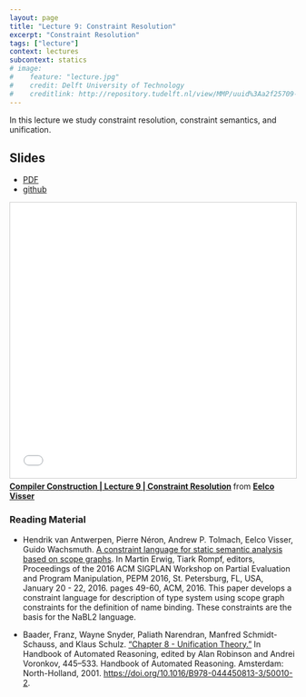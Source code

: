 ```yaml
---
layout: page
title: "Lecture 9: Constraint Resolution"
excerpt: "Constraint Resolution"
tags: ["lecture"]
context: lectures
subcontext: statics
# image:
#    feature: "lecture.jpg"
#    credit: Delft University of Technology
#    creditlink: http://repository.tudelft.nl/view/MMP/uuid%3Aa2f25709-c56e-453e-9394-4a05acf603a4/
---
```


In this lecture we study constraint resolution, constraint semantics, and unification.


## Slides

- [PDF](https://github.com/TUDelft-CS4200-2018/lectures/raw/master/09-constraint-resolution/CS4200-2018-9-constraint-resolution.pdf)
- [github](https://github.com/TUDelft-CS4200-2018/lectures/tree/master/09-constraint-resolution)

<iframe src="//www.slideshare.net/slideshow/embed_code/key/lbV0WwZoC6iUQh" width="595" height="485" frameborder="0" marginwidth="0" marginheight="0" scrolling="no" style="border:1px solid #CCC; border-width:1px; margin-bottom:5px; max-width: 100%;" allowfullscreen> </iframe> <div style="margin-bottom:5px"> <strong> <a href="//www.slideshare.net/eelcovisser/compiler-construction-lecture-9-constraint-resolution" title="Compiler Construction | Lecture 9 | Constraint Resolution" target="_blank">Compiler Construction | Lecture 9 | Constraint Resolution</a> </strong> from <strong><a href="https://www.slideshare.net/eelcovisser" target="_blank">Eelco Visser</a></strong> </div>

### Reading Material

- Hendrik van Antwerpen, Pierre Néron, Andrew P. Tolmach, Eelco Visser, Guido Wachsmuth. [A constraint language for static semantic analysis based on scope graphs](http://doi.acm.org/10.1145/2847538.2847543). In Martin Erwig, Tiark Rompf, editors, Proceedings of the 2016 ACM SIGPLAN Workshop on Partial Evaluation and Program Manipulation, PEPM 2016, St. Petersburg, FL, USA, January 20 - 22, 2016. pages 49-60, ACM, 2016. This paper develops a constraint language for description of type system using scope graph constraints for the definition of name binding. These constraints are the basis for the NaBL2 language.

- Baader, Franz, Wayne Snyder, Paliath Narendran, Manfred Schmidt-Schauss, and Klaus Schulz. [“Chapter 8 - Unification Theory.”](https://www.cs.bu.edu/~snyder/publications/UnifChapter.pdf) In Handbook of Automated Reasoning, edited by Alan Robinson and Andrei Voronkov, 445–533. Handbook of Automated Reasoning. Amsterdam: North-Holland, 2001. https://doi.org/10.1016/B978-044450813-3/50010-2.

